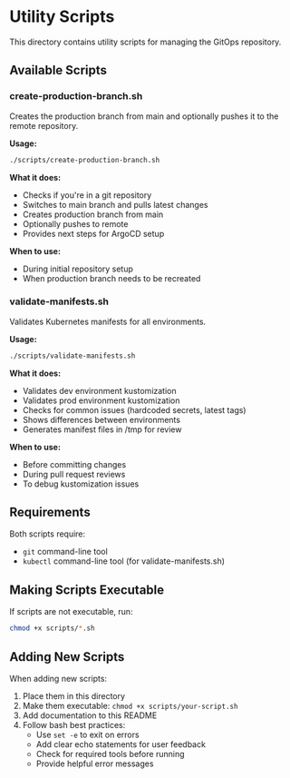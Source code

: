 # Utility Scripts

This directory contains utility scripts for managing the GitOps repository.

## Available Scripts

### create-production-branch.sh

Creates the production branch from main and optionally pushes it to the remote repository.

**Usage:**
```bash
./scripts/create-production-branch.sh
```

**What it does:**
- Checks if you're in a git repository
- Switches to main branch and pulls latest changes
- Creates production branch from main
- Optionally pushes to remote
- Provides next steps for ArgoCD setup

**When to use:**
- During initial repository setup
- When production branch needs to be recreated

### validate-manifests.sh

Validates Kubernetes manifests for all environments.

**Usage:**
```bash
./scripts/validate-manifests.sh
```

**What it does:**
- Validates dev environment kustomization
- Validates prod environment kustomization
- Checks for common issues (hardcoded secrets, latest tags)
- Shows differences between environments
- Generates manifest files in /tmp for review

**When to use:**
- Before committing changes
- During pull request reviews
- To debug kustomization issues

## Requirements

Both scripts require:
- `git` command-line tool
- `kubectl` command-line tool (for validate-manifests.sh)

## Making Scripts Executable

If scripts are not executable, run:

```bash
chmod +x scripts/*.sh
```

## Adding New Scripts

When adding new scripts:
1. Place them in this directory
2. Make them executable: `chmod +x scripts/your-script.sh`
3. Add documentation to this README
4. Follow bash best practices:
   - Use `set -e` to exit on errors
   - Add clear echo statements for user feedback
   - Check for required tools before running
   - Provide helpful error messages

